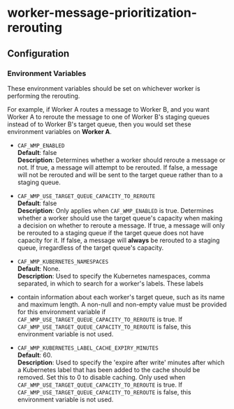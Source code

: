 # worker-message-prioritization-rerouting

## Configuration

### Environment Variables

These environment variables should be set on whichever worker is performing the rerouting.

For example, if Worker A routes a message to Worker B, and you want Worker A to reroute the message to one of Worker B's staging queues
instead of to Worker B's target queue, then you would set these environment variables on **Worker A**.

* `CAF_WMP_ENABLED`  
    **Default**: false  
    **Description**: Determines whether a worker should reroute a message or not. If true, a message will attempt to be rerouted.
    If false, a message will not be rerouted and will be sent to the target queue rather than to a staging queue.

* `CAF_WMP_USE_TARGET_QUEUE_CAPACITY_TO_REROUTE`  
    **Default**: false  
    **Description**: Only applies when `CAF_WMP_ENABLED` is true. Determines whether a worker should use the target queue's capacity when
    making a decision on whether to reroute a message. If true, a message will only be rerouted to a staging queue if the target queue
    does not have capacity for it. If false, a message will **always** be rerouted to a staging queue, irregardless of the target queue's
    capacity.

* `CAF_WMP_KUBERNETES_NAMESPACES`  
    **Default**: None.  
    **Description**: Used to specify the Kubernetes namespaces, comma separated, in which to search for a worker's labels. These labels
*   contain information about each worker's target queue, such as its name and maximum length. A non-null and non-empty value must be 
    provided for this environment variable if `CAF_WMP_USE_TARGET_QUEUE_CAPACITY_TO_REROUTE` is true. If 
    `CAF_WMP_USE_TARGET_QUEUE_CAPACITY_TO_REROUTE` is false, this environment variable is not used.

* `CAF_WMP_KUBERNETES_LABEL_CACHE_EXPIRY_MINUTES`  
  **Default**: 60.  
  **Description**: Used to specify the 'expire after write' minutes after which a Kubernetes label that has been added to the cache 
  should be removed. Set this to 0 to disable caching. Only used when `CAF_WMP_USE_TARGET_QUEUE_CAPACITY_TO_REROUTE` is true. If
  `CAF_WMP_USE_TARGET_QUEUE_CAPACITY_TO_REROUTE` is false, this environment variable is not used.

